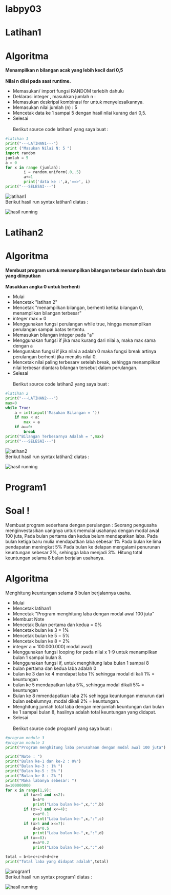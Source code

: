 # labpy03

# Latihan1
# Algoritma
**Menampilkan n bilangan acak yang lebih kecil dari 0,5**<br><br>
**Nilai n diisi pada saat runtime.**<br>
* Memasukan/ import fungsi RANDOM terlebih dahulu<br>
* Deklarasi integer , masukkan jumlah n :<br>
* Memasukan deskripsi kombinasi for untuk menyelesaikannya.<br>
* Memasukan nilai jumlah (n) : 5<br>
* Mencetak data ke 1 sampai 5 dengan hasil nilai kurang dari 0,5.<br>
* Selesai<br><br>
Berikut source code latihan1 yang saya buat :<br>

```python
#latihan 1
print("---LATIHAN1---")
print ("Masukan Nilai N: 5 ")
import random
jumlah = 5
a = 0
for x in range (jumlah):
        i = random.uniform(.0,.5)
        a+=1
        print('data ke :',a,'==>', i)
print("---SELESAI---")
```
![latihan1](img/SS6.png)<br>
Berikut hasil run syntax latihan1 diatas :<br>

![hasil running](img/SS5.png)<br>

# Latihan2
# Algoritma
**Membuat program untuk menampilkan bilangan terbesar dari n buah data yang diinputkan**<br><br>
**Masukkan angka 0 untuk berhenti**<br>
* Mulai<br>
* Mencetak "latihan 2"<br>
* Mencetak "menampilkan bilangan, berhenti ketika bilangan 0, menampilkan bilangan terbesar"<br>
* integer max = 0<br>
* Menggunakan fungsi perulangan while true, hingga menampilkan perulangan sampai batas tertentu.<br>
* Memasukan bilangan integer pada "a"<br>
* Menggunakan fungsi if jika max kurang dari nilai a, maka max sama dengan a<br>
* Mengunakan fungsi if jika nilai a adalah 0 maka fungsi break artinya perulangan berhenti jika menulis nilai 0.<br>
* Mencetak nilai paling terbesarv setelah break, sehingga menampilkan nilai terbesar diantara bilangan tersebut dalam perulangan.<br>
* Selesai<br><br>
Berikut source code latihan2 yang saya buat :<br>

```python
#latihan 2
print("---LATIHAN2---")
max=0
while True:
    a = int(input('Masukan Bilangan = '))
    if max < a:
        max = a
    if a==0:
        break
print("Bilangan Terbesarnya Adalah = ",max)
print("---SELESAI---")
```
![latihan2](img/SS4.png)<br>
Berikut hasil run syntax latihan2 diatas :<br>

![hasil running](img/SS3.png)<br>

# Program1
# Soal !
Membuat program sederhana dengan perulangan : Seorang pengusaha menginvestasikan uangnya untuk memulai usahanya dengan modal awal 100 juta, Pada bulan pertama dan kedua belum mendapatkan laba. Pada bulan ketiga baru mulia mendapatkan laba sebesar 1% Pada bulan ke lima pendapatan meningkat 5% Pada bulan ke delapan mengalami penurunan keuntungan sebesar 2%, sehingga laba menjadi 3%. Hitung total keuntungan selama 8 bulan berjalan usahanya.<br>
# Algoritma
Menghitung keuntungan selama 8 bulan berjalannya usaha.<br>
* Mulai<br>
* Mencetak latihan1<br>
* Mencetak "Program menghitung laba dengan modal awal 100 juta"<br>
* Membuat Note<br>
* Mencetak Bulan pertama dan kedua = 0%<br>
* Mencetak bulan ke 3 = 1%<br>
* Mencetak bulan ke 5 = 5%<br>
* Mencetak bulan ke 8 = 2%<br>
* integer a = 100.000.000( modal awal)<br>
* Menggunakan fungsi looping for pada nilai x 1-9 untuk menampilkan bulan 1 sampai bulan 8.<br>
* Menggunakan fungsi if, untuk menghitung laba bulan 1 sampai 8<br>
* bulan pertama dan kedua laba adalah 0<br>
* bulan ke 3 dan ke 4 mendapat laba 1% sehingga modal di kali 1% = keuntungan<br>
* bulan ke 5 mendapatkan laba 5%, sehingga modal dikali 5% = keuntungan<br>
* Bulan ke 8 mmendapatkan laba 2% sehingga keuntungan menurun dari bulan sebelumnya, modal dikali 2% = keuntungan.<br>
* Menghitung jumlah total laba dengan menjumlah keuntungan dari bulan ke 1 sampai bulan 8, hasilnya adalah total keuntungan yang didapat.<br>
* Selesai<br><br>
Berikut source code program1 yang saya buat :<br>

```python
#program module 3
#program module 3
print("Program menghitung laba perusahaan dengan modal awal 100 juta")

print("Note : ")
print("Bulan ke-1 dan ke-2 : 0%")
print("Bulan ke-3 : 1% ")
print("Bulan ke-5 : 5% ")
print("Bulan ke-8 : 2% ")
print("Maka labanya sebesar: ")
a=100000000
for x in range(1,9):
        if (x>=1 and x<2):
            b=a*0
            print("Laba bulan ke-",x,":",b)
        if (x>=3 and x<=4):
            c=a*0.1
            print("Laba bulan ke-",x,":",c)
        if (x>5 and x<=7):
            d=a*0.5
            print("Laba bulan ke-",x,":",d)
        if (x==8):
            e=a*0.2
            print("Laba bulan ke-",x,":",e)

total = b+b+c+c+d+d+d+e
print("Total laba yang didapat adalah",total)
```
![program1](img/SS2.png)<br>
Berikut hasil run syntax program1 diatas :<br>

![hasil running](img/SS1.png)<br>
